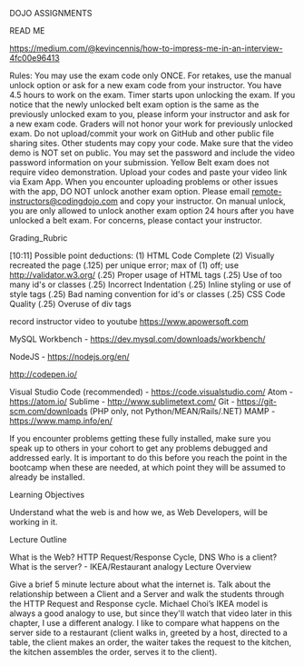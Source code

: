 DOJO ASSIGNMENTS

READ ME

https://medium.com/@kevincennis/how-to-impress-me-in-an-interview-4fc00e96413

Rules:
You may use the exam code only ONCE. 
For retakes, use the manual unlock option or ask for a new exam code from your instructor.
You have 4.5 hours to work on the exam. 
Timer starts upon unlocking the exam.
If you notice that the newly unlocked belt exam option is the same as the previously unlocked exam to you, 
please inform your instructor and ask for a new exam code. 
Graders will not honor your work for previously unlocked exam.
Do not upload/commit your work on GitHub and other public file sharing sites. 
Other students may copy your code.
Make sure that the video demo is NOT set on public. 
You may set the password and include the video password information on your submission. 
Yellow Belt exam does not require video demonstration.
Upload your codes and paste your video link via Exam App.
When you encounter uploading problems or other issues with the app, DO NOT unlock another exam option. 
Please email remote-instructors@codingdojo.com and copy your instructor.
On manual unlock, you are only allowed to unlock another exam option 24 hours after you have unlocked a belt exam.
For concerns, please contact your instructor.

Grading_Rubric

[10:11] 
Possible point deductions:
(1) HTML Code Complete
(2) Visually recreated the page
(.125) per unique error; max of (1) off; use http://validator.w3.org/
(.25) Proper usage of HTML tags
(.25) Use of too many id's or classes
(.25) Incorrect Indentation
(.25) Inline styling or use of style tags
(.25) Bad naming convention for id's or classes
(.25) CSS Code Quality
(.25) Overuse of div tags

record instructor video to youtube
https://www.apowersoft.com

MySQL Workbench - https://dev.mysql.com/downloads/workbench/

NodeJS - https://nodejs.org/en/

http://codepen.io/

Visual Studio Code (recommended) - https://code.visualstudio.com/
Atom - https://atom.io/
Sublime - http://www.sublimetext.com/
Git - https://git-scm.com/downloads
(PHP only, not Python/MEAN/Rails/.NET) MAMP - https://www.mamp.info/en/

If you encounter problems getting these fully installed, make sure you speak up to others in your cohort to get any problems debugged and addressed early. 
It is important to do this before you reach the point in the bootcamp when these are needed, at which point they will be assumed to already be installed. 

Learning Objectives

Understand what the web is and how we, as Web Developers, will be working in it.

Lecture Outline

What is the Web?
HTTP Request/Response Cycle, DNS
Who is a client? What is the server? - IKEA/Restaurant analogy
Lecture Overview

Give a brief 5 minute lecture about what the internet is. 
Talk about the relationship between a Client and a Server and walk the students through the HTTP Request and Response cycle. 
Michael Choi’s IKEA model is always a good analogy to use, but since they'll watch that video later in this chapter, I use a different analogy. 
I like to compare what happens on the server side to a restaurant (client walks in, greeted by a host, directed to a table, the client makes an order, 
the waiter takes the request to the kitchen, the kitchen assembles the order, serves it to the client).
